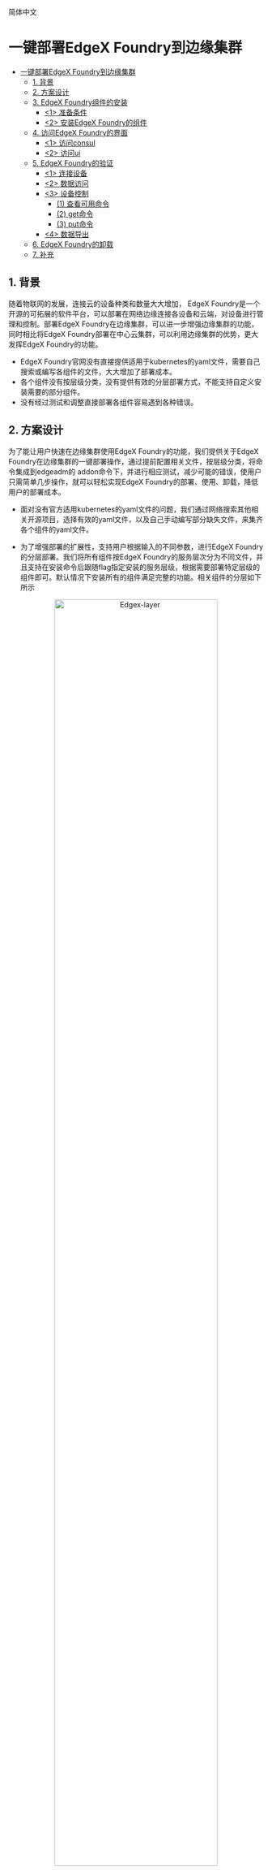 简体中文

# 一键部署EdgeX Foundry到边缘集群  

* [一键部署EdgeX Foundry到边缘集群](#一键部署edgex-foundry到边缘集群)
  * [1\. 背景](#1-背景)
  * [2\. 方案设计](#2-方案设计)
  * [3\. EdgeX Foundry组件的安装](#3-edgex-foundry组件的安装)
    * [&lt;1&gt; 准备条件](#1-准备条件)
    * [&lt;2&gt; 安装EdgeX Foundry的组件](#2-安装edgex-foundry的组件)
  * [4\. 访问EdgeX Foundry的界面](#4-访问edgex-foundry的界面)
    * [&lt;1&gt; 访问consul](#1-访问consul)
    * [&lt;2&gt; 访问ui](#2-访问ui)
  * [5\. EdgeX Foundry的验证](#5-edgex-foundry的验证)
    * [&lt;1&gt; 连接设备](#1-连接设备)
    * [&lt;2&gt; 数据访问](#2-数据访问)
    * [&lt;3&gt; 设备控制](#3-设备控制)
      * [(1) 查看可用命令](#1-查看可用命令)
      * [(2) get命令](#2-get命令)
      * [(3) put命令](#3-put命令)
    * [&lt;4&gt; 数据导出](#4-数据导出)
  * [6\. EdgeX Foundry的卸载](#6-edgex-foundry的卸载)
  * [7\. 补充](#7-补充)
  

## 1. 背景

随着物联网的发展，连接云的设备种类和数量大大增加， EdgeX Foundry是一个开源的可拓展的软件平台，可以部署在网络边缘连接各设备和云端，对设备进行管理和控制。部署EdgeX Foundry在边缘集群，可以进一步增强边缘集群的功能，同时相比将EdgeX Foundry部署在中心云集群，可以利用边缘集群的优势，更大发挥EdgeX Foundry的功能。

-   EdgeX Foundry官网没有直接提供适用于kubernetes的yaml文件，需要自己搜索或编写各组件的文件，大大增加了部署成本。
-   各个组件没有按层级分类，没有提供有效的分层部署方式，不能支持自定义安装需要的部分组件。
-   没有经过测试和调整直接部署各组件容易遇到各种错误。

## 2. 方案设计

为了能让用户快速在边缘集群使用EdgeX Foundry的功能，我们提供关于EdgeX Foundry在边缘集群的一键部署操作，通过提前配置相关文件，按层级分类，将命令集成到edgeadm的 addon命令下，并进行相应测试，减少可能的错误，使用户只需简单几步操作，就可以轻松实现EdgeX Foundry的部署、使用、卸载，降低用户的部署成本。

-    面对没有官方适用kubernetes的yaml文件的问题，我们通过网络搜索其他相关开源项目，选择有效的yaml文件，以及自己手动编写部分缺失文件，来集齐各个组件的yaml文件。

-    为了增强部署的扩展性，支持用户根据输入的不同参数，进行EdgeX Foundry的分层部署。我们将所有组件按EdgeX Foundry的服务层次分为不同文件，并且支持在安装命令后跟随flag指定安装的服务层级，根据需要部署特定层级的组件即可。默认情况下安装所有的组件满足完整的功能。相关组件的分层如下所示  

<div align="center">
  <img src="/docs/img/edgex-layer.png" width=80% title="Edgex-layer">
</div>
  


-    我们已经在边缘集群上对部署的各个组件进行了相应的测试和调整，减少了可能的错误。

## 3. EdgeX Foundry组件的安装

### <1> 准备条件

执行以下命令下载edgeadm静态安装包，注意修改"arch=amd64"参数，目前支持[amd64, arm64], 下载自己机器对应的体系结构，其他参数不变  

```shell
arch=amd64 version=v0.6.0-beta.0 && rm -rf edgeadm-linux-* && wget https://attlee-1251707795.cos.ap-chengdu.myqcloud.com/superedge/$version/$arch/edgeadm-linux-$arch-$version.tar.gz && tar -xzvf edgeadm-linux-* && cd edgeadm-linux-$arch-$version && ./edgeadm
```

安装一个边缘集群,具体参考以下链接(上面已经下载了最新的edgeadm静态安装包，下面链接内安装边缘集群**无需**再安装edgeadm的安装包)  

[一键安装边缘独立Kubernetes 集群](https://github.com/superedge/superedge/blob/main/docs/installation/install_edge_kubernetes_CN.md)  


### <2> 安装EdgeX Foundry的组件
执行以下命令，即可一键安装EdgeX Foundry的所有组件  

```shell
./edgeadm addon edgex
```  


如果得到以下成功提示，说明部署成功 

```shell
Start install edgex-application-services.yml to your cluster
Deploy edgex-application-services.yml success!
Start install edgex-core-services.yml to your cluster
Deploy edgex-core-services.yml success!
Start install edgex-device-services.yml to your cluster
Deploy edgex-device-services.yml success!
Start install edgex-support-services.yml to your cluster
Deploy edgex-support-services.yml success!
Start install edgex-system-management.yml to your cluster
Deploy edgex-system-management.yml success!
Start install edgex-ui.yml to your cluster
Deploy edgex-ui.yml success!

```  

也可以通过以下命令添加所需组件到集群  

```shell
./edgeadm addon edgex [flag]
```  
可以通过`./edgeadm addon edgex --help`命令查看可以使用的flag  

具体flag细节如下  

```shell
--app           Addon the edgex application-services to cluster.
--core          Addon the edgex core-services to cluster.
--device        Addon the edgex device-services to cluster.
--support       Addon the edgex supporting-services to cluster.
--sysmgmt       Addon the edgex system management to cluster
--ui            Addon the edgex ui to cluster.
```  
例如只安装core服务层的相关组件，请运行  

```shell
./edgeadm addon edgex --core
```  
其他组件同上安装，替换flag即可。如需同时安装多个层级组件，可以同时添加多个flag。  
  
部署成功后，可以通过以下命令查看svc和pod的启动情况  

```shell
kubectl get svc,pods -n edgex
```  
  

**注意**: 如果出现同一层级的组件部分安装成功，部分安装失败，可直接重新执行安装命令进行更新和安装。如果已安装的组件出现异常无法运行，可以使用`./edgeadm detach edgex [flag]`对特定层级的组件进行卸载重装。卸载操作具体参考 [6\. EdgeX Foundry的卸载](#6-edgex-foundry的卸载)
  
## 4. 访问EdgeX Foundry的界面  
### <1> 访问consul  
从网页访问core-consul的服务的端口可以查看各组件的部署情况，其中`30850`是core-consul服务暴露的端口号  
```shell
curl http://localhost:30850/ui/dc1/services
```  
<div align="center">
  <img src="/docs/img/edgex-consul.png" width=80% title="Edgex-consul">
</div>
  

如果显示红色叉号，说明组件安装失败，如果刷新仍然无效，请试图对该组件所在层级进行卸载和安装。
  
### <2> 访问ui
从网页通过访问ui服务的端口同样可以查看各组件是否正常部署，其中`30040``是ui服务暴露的端口号  

```shell
curl http://localhost:30040/
```  
<div align="center">
  <img src="/docs/img/edgex-ui.png" width=80% title="Edgex-ui">
</div>  



如果部署成功，则各项会有相应的条目生成
  
## 5. EdgeX Foundry的验证
### <1> 连接设备
  
通过以下命令启动一个虚拟设备  
```shell
kubectl apply -f edgex-device-random.yaml
```  
其中`edgex-device-random.yaml`文件的内容为  
```shell 
apiVersion: v1
kind: Service
metadata:
  name: edgex-device-random
  namespace: edgex
spec:
  type: NodePort
  selector:
    app: edgex-device-random
  ports:
  - name: http
    port: 49988
    protocol: TCP
    targetPort: 49988
    nodePort: 30088
---
apiVersion: apps/v1
kind: Deployment
metadata: 
  name: edgex-device-random
  namespace: edgex
spec:
  selector:
    matchLabels: 
      app: edgex-device-random
  template:
    metadata:
      labels: 
        app: edgex-device-random
    spec:
      hostname: edgex-device-random
      containers:
      - name: edgex-device-random
        image: EdgeX Foundry/docker-device-random-go:1.3.0
        imagePullPolicy: IfNotPresent
        ports:
        - name: http
          protocol: TCP
          containerPort: 49988
        envFrom: 
        - configMapRef:
            name: common-variables
        env:
          - name: Service_Host
            value: "edgex-device-random"
```  

该命令会启动一个随机整数生成器的虚拟设备连接到EdgeX Foundry，该设备会向core-data发送随机数，同时接收core-command的命令控制。  
### <2> 数据访问
通过以下命令从网页访问core-data的服务的端口查看上一步启动的随机数设备向core服务发送的最近10条数据，其中`30080`是core-data服务的端口号，`Random-Integer-Generator01`是以上文件安装的虚拟设备  
```shell
curl http://localhost:30080/api/v1/event/device/Random-Integer-Generator01/10
```  
<div align="center">
  <img src="/docs/img/edgex-data.png" width=80% title="Edgex-data">
</div>  


### <3> 设备控制
#### (1) 查看可用命令
网页访问core-command服务的端口查看可以对虚拟设备进行的命令,包括get和put，其中get用于获取数据，put用于下发命令，其中`30082`是core-command服务的端口号  

```shell
curl http://localhost:30082/api/v1/device/name/Random-Integer-Generator01
```  
<div align="center">
  <img src="/docs/img/edgex-command.png" width=80% title="Edgex-command">
</div>  


#### (2) get命令
从上面的网页内容中可以看到get命令的url，使用get的url可以获取随机数设备发送的数据(**此处仅为例子,具体url根据显示获取,并请记得将`edgex-core-command:48082`字段改为`localhost:30082`**)，其中`30082`是core-command服务的端口号  
```shell
curl http://localhost:30082/api/v1/device/2a20be3f-d9e6-4032-aeba-23f602d99a63/command/646fb3c7-f8bc-4b4f-bbad-d566777582d1
```  
<div align="center">
  <img src="/docs/img/edgex-get.png" width=80% title="Edgex-get">
</div>  


#### (3) put命令
执行put命令可以对虚拟设备进行控制，这里以修改其产生的随机数的范围为例，从网页中找到put命令的url，并执行以下命令：(**此处仅为例子,具体url由显示的put命令的url得到,并请记得将`edgex-core-command:48082`字段改为`localhost:30082`,将`{}`内的内容改为可用的参数,该可修改参数也由之前查询命令的显示中得到**),其中`30082`是core-command服务的端口号  
```shell
curl -X PUT -d '{"Min_Int8": "0", "Max_Int8": "100"}' http://localhost:30082/api/v1/device/2a20be3f-d9e6-4032-aeba-23f602d99a63/command/646fb3c7-f8bc-4b4f-bbad-d566777582d1
```  
这里将虚拟设备的生成数范围改为0到100，执行put命令无输出，可通过get命令查看新产生的数据是否在范围0-100内。
### <4> 数据导出  

执行以下命令部署一个将edgex foundry的数据导出至云端的组件  
```shell
kubectl apply -f mqtt.yaml
```  
其中`mqtt.yaml`文件的内容为  
```shell
apiVersion: v1
kind: Service
metadata:
  name: edgex-app-service-configurable-mqtt
  namespace: edgex
spec:
  type: NodePort 
  selector:
    app: edgex-app-service-configurable-mqtt
  ports:
  - name: http
    port: 48101
    protocol: TCP
    targetPort: 48101
    nodePort: 30200
---
apiVersion: apps/v1
kind: Deployment
metadata: 
  name: edgex-app-service-configurable-mqtt
  namespace: edgex
spec:
  selector:
    matchLabels: 
      app: edgex-app-service-configurable-mqtt
  template:
    metadata:
      labels: 
        app: edgex-app-service-configurable-mqtt
    spec:
      hostname: edgex-app-service-configurable-mqtt
      containers:
      - name: edgex-app-service-configurable-mqtt
        image: EdgeX Foundry/docker-app-service-configurable:1.1.0
        imagePullPolicy: IfNotPresent
        ports:
        - name: http
          protocol: TCP
          containerPort: 48101
        envFrom: 
        - configMapRef:
            name: common-variables
        env:
          - name: edgex_profile
            value: "mqtt-export"
          - name: Service_Host
            value: "edgex-app-service-configurable-mqtt"
          - name: Service_Port
            value: "48101"
          - name: MessageBus_SubscribeHost_Host
            value: "edgex-core-data"
          - name: Binding_PublishTopic
            value: "events"
          - name: Writable_Pipeline_Functions_MQTTSend_Addressable_Address
            value: "broker.mqttdashboard.com"
          - name: Writable_Pipeline_Functions_MQTTSend_Addressable_Port
            value: "1883"
          - name: Writable_Pipeline_Functions_MQTTSend_Addressable_Protocol
            value: "tcp"
          - name: Writable_Pipeline_Functions_MQTTSend_Addressable_Publisher
            value: "edgex"
          - name: Writable_Pipeline_Functions_MQTTSend_Addressable_Topic
            value: "EdgeXEvents"
```  
启动该组件，该组件可以将core-data中的数据导出到HiveMQ的公开的MQTT broker上。可以通过网页访问该代理查看数据是否成功导出到云端。
访问以下网址进入网页  
```shell
http://www.hivemq.com/demos/websocket-client/
```  
<div align="center">
  <img src="/docs/img/edgex-hivemq-connect.png" width=80% title="Edgex-hivemq-connect">
</div>  

点击connect进行连接，填写主题为EdgeXEvents  

<div align="center">
  <img src="/docs/img/edgex-hivemq-create.png" width=80% title="Edgex-hivemq-create">
</div>  

即可看到message一栏出现虚拟设备向EdgeX Foundry发送的数据  

<div align="center">
  <img src="/docs/img/edgex-hivemq-message.png" width=80% title="Edgex-hivemq-message">
</div>  

但是，由于这是公有的broker，多方多次上传的数据都会保留并共存在相应的主题下，所以即使message一栏有数据显示，可能是之前导出操作遗留的数据，要想真正验证是否导出成功，可以在connect后尝试创建一个新主题，该主题尚无message显示，再修改mqtt.yaml中`env`下的`Writable_Pipeline_Functions_MQTTSend_Addressable_Topic`的值为该主题，部署后查看broker网页中是否有数据出现，若有，说明真正导出成功。

**注意**: 如果上述操作中出现网页无法访问等异常，请重新查看pod情况，必要时进行卸载重装。
  
## 6. EdgeX Foundry的卸载
如果是执行`./edgeadm addon edgex`安装了所有组件或者自定义安装了所有层级组件的，可以执行以下命令将所有EdgeX Foundry卸载，同时卸载在主机上产生的挂载数据。如果是只安装了部分层级或者有部分组件缺失的，请根据后文中的通过添加flag的方式逐个层级卸载  

```shell
./edgeadm detach edgex
```  
出现以下成功显示，说明卸载完成。  

```shell
Start uninstall edgex-application-services.yml to your cluster
Detach edgex-application-services.yml success!
Start uninstall edgex-application-services.yml from your cluster
Detach edgex-application-services.yml success!
Start uninstall edgex-core-services.yml from your cluster
Detach edgex-core-services.yml success!
Start uninstall edgex-device-services.yml from your cluster
Detach edgex-device-services.yml success!
Start uninstall edgex-support-services.yml from your cluster
Detach edgex-support-services.yml success!
Start uninstall edgex-system-management.yml from your cluster
Detach edgex-system-management.yml success!
Start uninstall edgex-ui.yml from your cluster
Detach edgex-ui.yml success!
Start uninstall edgex-configmap.yml from your cluster
Detach edgex-configmap.yml success!
Start uninstall edgex completely.
Delete edgex completely success!
```  
也可执行`./edgeadm detach edgex [flag]`对EdgeX Foundry进行卸载，可以通过以下命令查看可以使用的flag  
```shell
./edgeadm detach edgex –-help
```  

可用的flag显示如下  

```shell
--app          Detach the edgex application-services from cluster.
--core          Detach the edgex core-services from cluster.
--device       Detach the edgex device-services from cluster.
--support       Detach the edgex supporting-services from cluster.
--sysmgmt         Detach the edgex system management from cluster.
--ui              Detach the ui from cluster.
--completely       Detach the configmap and volumes from cluster.
```
  

如需卸载core服务的相关组件，请运行  

```shell
./edgeadm detach edgex –-core
```  

其他组件删除操作同上，替换flag即可，支持多个flag同时删除多个层级的组件。
可以通过以下命令查看所有pod是否已删除。  

```shell
kubectl get pods -n edgex  
```  

**注意**:  

-    如果删除中出现错误，导致某一层级的组件部分已删除，部分未删除，则对该层级重新执行删除操作将失败，需要用addon对该层级所有组件重装，再进行删除
如：删除core层级的过程中遇到失败，导致core-data的组件已删除而core-consul的组件未删除，则`./edgeadm detach edgex –-core`命令无法再次正常重新执行，需要用`./edgeadm addon edgex –-core`补充缺失的core-data组件，再使用`./edgeadm detach edgex –-core`删除core层级。
-    `./edgeadm detach edgex`仅适用于所有组件都存在的情况，如仅存在部分组件，请对相应层级进行独立删除。
  
## 7. 补充  
-   以上提供的安装版本为haoni版本，如需安装其他版本的组件，请拉取仓库源码，并在`/pkg/edgeadm/constant/manifests/edgex`目录下修改对应组件的相关细节。
-   以上安装不包含serity的相关组件和配置，后期版本可能添加相关功能，也可在项目源文件中自行配置。
-   如果使用中遇到相关问题或有改进意见，也可以在SuperEdge社区提Issues一块来修复。
